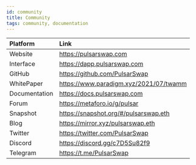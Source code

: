 ```yaml
---
id: community
title: Community
tags: community, documentation
---
```


| Platform      | Link                                     |
| :------------ | :--------------------------------------- |
| Website       | <https://pulsarswap.com>                 |
| Interface     | <https://dapp.pulsarswap.com>            |
| GitHub        | <https://github.com/PulsarSwap>          |
| WhitePaper    | <https://www.paradigm.xyz/2021/07/twamm> |
| Documentation | <https://docs.pulsarswap.com>            |
| Forum         | <https://metaforo.io/g/pulsar>           |
| Snapshot      | <https://snapshot.org/#/pulsarswap.eth>  |
| Blog          | <https://mirror.xyz/pulsarswap.eth>      |
| Twitter       | <https://twitter.com/PulsarSwap>         |
| Discord       | <https://discord.gg/c7D5Su82f9>          |
| Telegram      | <https://t.me/PulsarSwap>                |
